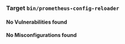 
<h3>Target <code>bin/prometheus-config-reloader</code></h3>
<h4>No Vulnerabilities found</h4>
<h4>No Misconfigurations found</h4>
